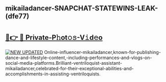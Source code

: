 ## mikailadancer-SNAPCHAT-STATEWINS-LEAK-(dfe77)


# <h2><a href="https://mediaupload.pro?-20M">🔗👉 🔴 Private-P𝚑ot𝚘𝚜-V𝚒d𝚎o</a></h2>

[![NEW UPDATED](https://i.imgur.com/0qMVB7G.gif)](https://mediaupload.pro?-20M)
Online-influencer-mikailadancer,known-for-publishing-dance-and-lifestyle-content,-including-performances-and-vlogs-on-social-media-platforms.Brilliant-ventriloquist-assistant-mikailadancer,celebrated-for-their-exceptional-abilities-and-accomplishments-in-assisting-ventriloquists.  